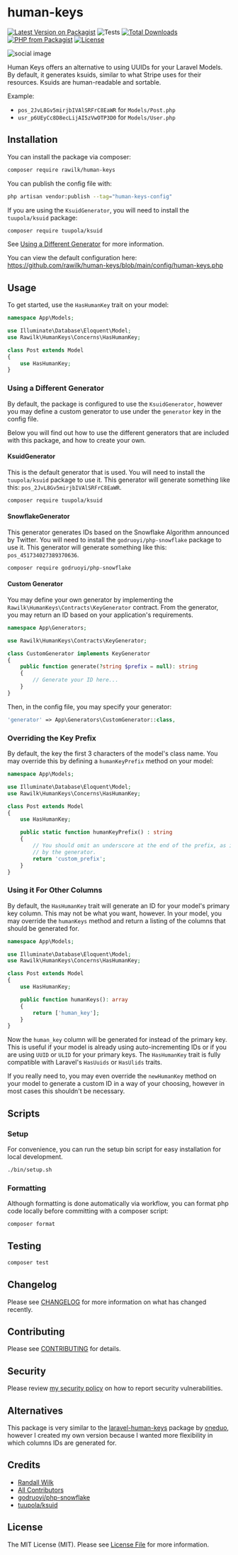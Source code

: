 # human-keys

[![Latest Version on Packagist](https://img.shields.io/packagist/v/rawilk/human-keys.svg?style=flat-square)](https://packagist.org/packages/rawilk/human-keys)
![Tests](https://github.com/rawilk/human-keys/workflows/Tests/badge.svg?style=flat-square)
[![Total Downloads](https://img.shields.io/packagist/dt/rawilk/human-keys.svg?style=flat-square)](https://packagist.org/packages/rawilk/human-keys)
[![PHP from Packagist](https://img.shields.io/packagist/php-v/rawilk/human-keys?style=flat-square)](https://packagist.org/packages/rawilk/human-keys)
[![License](https://img.shields.io/github/license/rawilk/human-keys?style=flat-square)](https://github.com/rawilk/human-keys/blob/main/LICENSE.md)

![social image](https://banners.beyondco.de/Human%20Keys.png?theme=light&packageManager=composer+require&packageName=rawilk%2Fhuman-keys&pattern=architect&style=style_1&description=Use+Stripe-like+keys+for+your+models.&md=1&showWatermark=0&fontSize=100px&images=key)

Human Keys offers an alternative to using UUIDs for your Laravel Models. By default, it generates ksuids, similar to what Stripe uses for their resources.
Ksuids are human-readable and sortable.

Example:

-   `pos_2JvL8Gv5mirjbIVAlSRFrC8EaWR` for `Models/Post.php`
-   `usr_p6UEyCc8D8ecLijAI5zVwOTP3D0` for `Models/User.php`

## Installation

You can install the package via composer:

```bash
composer require rawilk/human-keys
```

You can publish the config file with:

```bash
php artisan vendor:publish --tag="human-keys-config"
```

If you are using the `KsuidGenerator`, you will need to install the `tuupola/ksuid` package:

```bash
composer require tuupola/ksuid
```

See [Using a Different Generator](#using-a-different-generator) for more information.

You can view the default configuration here: https://github.com/rawilk/human-keys/blob/main/config/human-keys.php

## Usage

To get started, use the `HasHumanKey` trait on your model:

```php
namespace App\Models;

use Illuminate\Database\Eloquent\Model;
use Rawilk\HumanKeys\Concerns\HasHumanKey;

class Post extends Model
{
    use HasHumanKey;
}
```

### Using a Different Generator

By default, the package is configured to use the `KsuidGenerator`, however you may define a custom generator to use under the `generator` key in the config file.

Below you will find out how to use the different generators that are included with this package, and how to create your own.

#### KsuidGenerator

This is the default generator that is used. You will need to install the `tuupola/ksuid` package to use it.
This generator will generate something like this: `pos_2JvL8Gv5mirjbIVAlSRFrC8EaWR`.

```bash
composer require tuupola/ksuid
```

#### SnowflakeGenerator

This generator generates IDs based on the Snowflake Algorithm announced by Twitter. You will need to install the `godruoyi/php-snowflake` package to use it.
This generator will generate something like this: `pos_451734027389370636`.

```bash
composer require godruoyi/php-snowflake
```

#### Custom Generator

You may define your own generator by implementing the `Rawilk\HumanKeys\Contracts\KeyGenerator` contract. From the generator, you may return an ID based on your application's requirements.

```php
namespace App\Generators;

use Rawilk\HumanKeys\Contracts\KeyGenerator;

class CustomGenerator implements KeyGenerator
{
    public function generate(?string $prefix = null): string
    {
        // Generate your ID here...
    }
}
```

Then, in the config file, you may specify your generator:

```php
'generator' => App\Generators\CustomGenerator::class,
```

### Overriding the Key Prefix

By default, the key the first 3 characters of the model's class name. You may override this by defining a `humanKeyPrefix` method on your model:

```php
namespace App\Models;

use Illuminate\Database\Eloquent\Model;
use Rawilk\HumanKeys\Concerns\HasHumanKey;

class Post extends Model
{
    use HasHumanKey;

    public static function humanKeyPrefix() : string
    {
        // You should omit an underscore at the end of the prefix, as it will be added automatically
        // by the generator.
        return 'custom_prefix';
    }
}
```

### Using it For Other Columns

By default, the `HasHumanKey` trait will generate an ID for your model's primary key column. This may not be what you want, however.
In your model, you may override the `humanKeys` method and return a listing of the columns that should be generated for.

```php
namespace App\Models;

use Illuminate\Database\Eloquent\Model;
use Rawilk\HumanKeys\Concerns\HasHumanKey;

class Post extends Model
{
    use HasHumanKey;

    public function humanKeys(): array
    {
        return ['human_key'];
    }
}
```

Now the `human_key` column will be generated for instead of the primary key. This is useful if your model is already using auto-incrementing IDs or
if you are using `UUID` or `ULID` for your primary keys. The `HasHumanKey` trait is fully compatible with Laravel's `HasUuids` or `HasUlids` traits.

If you really need to, you may even override the `newHumanKey` method on your model to generate a custom ID in a way of your choosing, however in most cases
this shouldn't be necessary.

## Scripts

### Setup

For convenience, you can run the setup bin script for easy installation for local development.

```bash
./bin/setup.sh
```

### Formatting

Although formatting is done automatically via workflow, you can format php code locally before committing with a composer script:

```bash
composer format
```

## Testing

```bash
composer test
```

## Changelog

Please see [CHANGELOG](CHANGELOG.md) for more information on what has changed recently.

## Contributing

Please see [CONTRIBUTING](.github/CONTRIBUTING.md) for details.

## Security

Please review [my security policy](.github/SECURITY.md) on how to report security vulnerabilities.

## Alternatives

This package is very similar to the [laravel-human-keys](https://github.com/oneduo/laravel-human-keys) package by [oneduo](https://github.com/oneduo), however I created my own version because I wanted
more flexibility in which columns IDs are generated for.

## Credits

-   [Randall Wilk](https://github.com/rawilk)
-   [All Contributors](../../contributors)
-   [godruoyi/php-snowflake](https://github.com/godruoyi/php-snowflake)
-   [tuupola/ksuid](https://github.com/tuupola/ksuid)

## License

The MIT License (MIT). Please see [License File](LICENSE.md) for more information.
